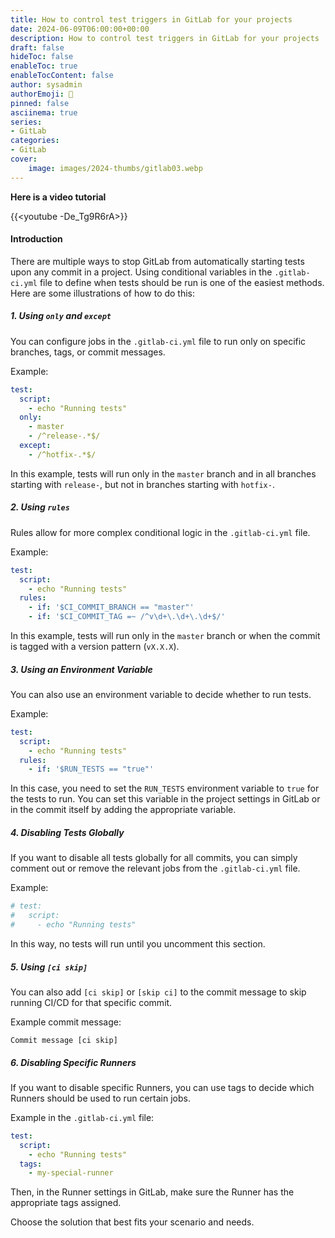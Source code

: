 ```yaml
---
title: How to control test triggers in GitLab for your projects
date: 2024-06-09T06:00:00+00:00
description: How to control test triggers in GitLab for your projects
draft: false 
hideToc: false
enableToc: true
enableTocContent: false
author: sysadmin
authorEmoji: 🐧
pinned: false
asciinema: true
series:
- GitLab
categories:
- GitLab
cover:
    image: images/2024-thumbs/gitlab03.webp
---
```


**Here is a video tutorial**

{{<youtube -De_Tg9R6rA>}}

#### Introduction

There are multiple ways to stop GitLab from automatically starting tests upon any commit in a project. Using conditional variables in the `.gitlab-ci.yml` file to define when tests should be run is one of the easiest methods. Here are some illustrations of how to do this:

##### 1. Using `only` and `except`

You can configure jobs in the `.gitlab-ci.yml` file to run only on specific branches, tags, or commit messages.

Example:

```yaml
test:
  script:
    - echo "Running tests"
  only:
    - master
    - /^release-.*$/
  except:
    - /^hotfix-.*$/
```

In this example, tests will run only in the `master` branch and in all branches starting with `release-`, but not in branches starting with `hotfix-`.

##### 2. Using `rules`

Rules allow for more complex conditional logic in the `.gitlab-ci.yml` file.

Example:

```yaml
test:
  script:
    - echo "Running tests"
  rules:
    - if: '$CI_COMMIT_BRANCH == "master"'
    - if: '$CI_COMMIT_TAG =~ /^v\d+\.\d+\.\d+$/'
```

In this example, tests will run only in the `master` branch or when the commit is tagged with a version pattern (`vX.X.X`).

##### 3. Using an Environment Variable

You can also use an environment variable to decide whether to run tests.

Example:

```yaml
test:
  script:
    - echo "Running tests"
  rules:
    - if: '$RUN_TESTS == "true"'
```

In this case, you need to set the `RUN_TESTS` environment variable to `true` for the tests to run. You can set this variable in the project settings in GitLab or in the commit itself by adding the appropriate variable.

##### 4. Disabling Tests Globally

If you want to disable all tests globally for all commits, you can simply comment out or remove the relevant jobs from the `.gitlab-ci.yml` file.

Example:

```yaml
# test:
#   script:
#     - echo "Running tests"
```

In this way, no tests will run until you uncomment this section.

##### 5. Using `[ci skip]`

You can also add `[ci skip]` or `[skip ci]` to the commit message to skip running CI/CD for that specific commit.

Example commit message:

```
Commit message [ci skip]
```

##### 6. Disabling Specific Runners

If you want to disable specific Runners, you can use tags to decide which Runners should be used to run certain jobs.

Example in the `.gitlab-ci.yml` file:

```yaml
test:
  script:
    - echo "Running tests"
  tags:
    - my-special-runner
```

Then, in the Runner settings in GitLab, make sure the Runner has the appropriate tags assigned.

Choose the solution that best fits your scenario and needs.

